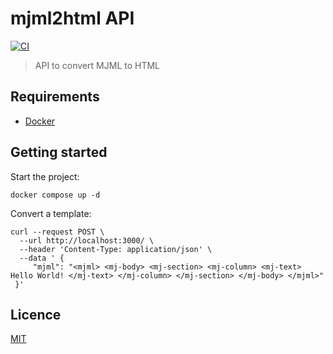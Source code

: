 # mjml2html API

[![CI](https://github.com/xballoy/mjml2html-api/actions/workflows/ci.yml/badge.svg)](https://github.com/xballoy/mjml2html-api/actions/workflows/ci.yml)

> API to convert MJML to HTML

## Requirements

- [Docker](https://www.docker.com/)

## Getting started

Start the project:

```shell
docker compose up -d
```

Convert a template:

```shell
curl --request POST \
  --url http://localhost:3000/ \
  --header 'Content-Type: application/json' \
  --data ' {
	 "mjml": "<mjml> <mj-body> <mj-section> <mj-column> <mj-text> Hello World! </mj-text> </mj-column> </mj-section> </mj-body> </mjml>"
 }'
```

## Licence

[MIT](./LICENCE.md)